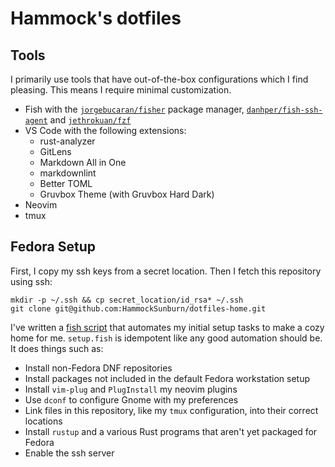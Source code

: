 # Hammock's dotfiles

## Tools

I primarily use tools that have out-of-the-box configurations which I find pleasing. This means I require minimal customization.

* Fish with the [`jorgebucaran/fisher`](https://github.com/jorgebucaran/fisher) package manager, [`danhper/fish-ssh-agent`](https://github.com/danhper/fish-ssh-agent) and [`jethrokuan/fzf`](https://github.com/jethrokuan/fzf)
* VS Code with the following extensions:
  * rust-analyzer
  * GitLens
  * Markdown All in One
  * markdownlint
  * Better TOML
  * Gruvbox Theme (with Gruvbox Hard Dark)
* Neovim
* tmux

## Fedora Setup

First, I copy my ssh keys from a secret location. Then I fetch this repository using ssh:

```shell
mkdir -p ~/.ssh && cp secret_location/id_rsa* ~/.ssh
git clone git@github.com:HammockSunburn/dotfiles-home.git
```

I've written a [fish script](setup.fish) that automates my initial setup tasks to make a cozy home for me. `setup.fish` is idempotent like any good automation should be. It does things such as:

* Install non-Fedora DNF repositories
* Install packages not included in the default Fedora workstation setup
* Install `vim-plug` and `PlugInstall` my neovim plugins
* Use `dconf` to configure Gnome with my preferences
* Link files in this repository, like my `tmux` configuration, into their correct locations
* Install `rustup` and a various Rust programs that aren't yet packaged for Fedora
* Enable the ssh server

